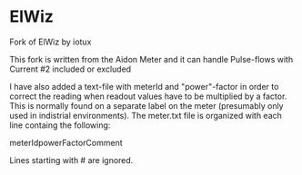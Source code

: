 # ElWiz
Fork of ElWiz by iotux

This fork is written from the Aidon Meter and it can handle Pulse-flows with Current #2 included or excluded

I have also added a text-file with meterId and "power"-factor in order to correct the reading when readout values have to be multiplied by a factor. This is normally found on a separate label on the meter (presumably only used in indistrial environments).
The meter.txt file is organized with each line containg the following:

meterId<tab>powerFactor<tab>Comment

Lines starting with #<tab> are ignored.
